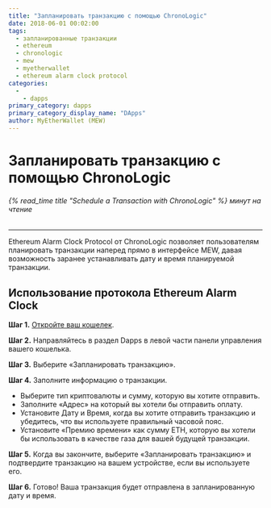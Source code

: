 ```yaml
---
title: "Запланировать транзакцию с помощью ChronoLogic"
date: 2018-06-01 00:02:00
tags:
  - запланированные транзакции
  - ethereum
  - chronologic
  - mew
  - myetherwallet
  - ethereum alarm clock protocol
categories:
  - 
    - dapps
primary_category: dapps
primary_category_display_name: "DApps"
author: MyEtherWallet (MEW)
---
```


# **Запланировать транзакцию с помощью ChronoLogic**

###### {% read_time title "Schedule a Transaction with ChronoLogic" %} минут на чтение

* * *

Ethereum Alarm Clock Protocol от ChronoLogic позволяет пользователям планировать транзакции наперед прямо в интерфейсе MEW, давая возможность заранее устанавливать дату и время планируемой транзакции.

## **Использование протокола Ethereum Alarm Clock**

**Шаг 1.** [Откройте ваш кошелек](/@@@@@@/getting-started/how-to-access-your-wallet/).

**Шаг 2.** Направляйтесь в раздел Dapps в левой части панели управления вашего кошелька.

**Шаг 3.** Выберите «Запланировать транзакцию».

**Шаг 4.** Заполните информацию о транзакции.

-   Выберите тип криптовалюты и сумму, которую вы хотите отправить.
-   Заполните «Адрес» на который вы хотели бы отправить оплату.
-   Установите Дату и Время, когда вы хотите отправить транзакцию и убедитесь, что вы используете правильный часовой пояс.
-   Установите «Премию времени» как сумму ETH, которую вы хотели бы использовать в качестве газа для вашей будущей транзакции.

**Шаг 5.** Когда вы закончите, выберите «Запланировать транзакцию» и подтвердите транзакцию на вашем устройстве, если вы используете его.

**Шаг 6.** Готово! Ваша транзакция будет отправлена в запланированную дату и время.
